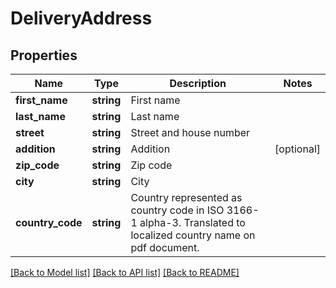# DeliveryAddress

## Properties
Name | Type | Description | Notes
------------ | ------------- | ------------- | -------------
**first_name** | **string** | First name | 
**last_name** | **string** | Last name | 
**street** | **string** | Street and house number | 
**addition** | **string** | Addition | [optional] 
**zip_code** | **string** | Zip code | 
**city** | **string** | City | 
**country_code** | **string** | Country represented as country code in ISO 3166-1 alpha-3. Translated to localized country name on pdf document. | 

[[Back to Model list]](../../README.md#documentation-for-models) [[Back to API list]](../../README.md#documentation-for-api-endpoints) [[Back to README]](../../README.md)

